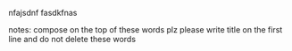 nfajsdnf
fasdkfnas














notes:
compose on the top of these words plz
please write title on the first line
and do not delete these words
